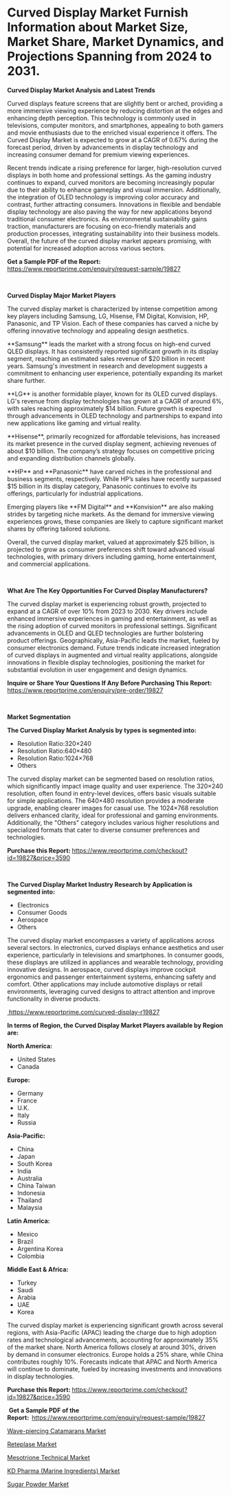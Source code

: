 <p><h1>Curved Display Market Furnish Information about Market Size, Market Share, Market Dynamics, and Projections Spanning from 2024 to 2031.</h1></p><p><strong>Curved Display Market Analysis and Latest Trends</strong></p>
<p><p>Curved displays feature screens that are slightly bent or arched, providing a more immersive viewing experience by reducing distortion at the edges and enhancing depth perception. This technology is commonly used in televisions, computer monitors, and smartphones, appealing to both gamers and movie enthusiasts due to the enriched visual experience it offers. The Curved Display Market is expected to grow at a CAGR of 0.67% during the forecast period, driven by advancements in display technology and increasing consumer demand for premium viewing experiences.</p><p>Recent trends indicate a rising preference for larger, high-resolution curved displays in both home and professional settings. As the gaming industry continues to expand, curved monitors are becoming increasingly popular due to their ability to enhance gameplay and visual immersion. Additionally, the integration of OLED technology is improving color accuracy and contrast, further attracting consumers. Innovations in flexible and bendable display technology are also paving the way for new applications beyond traditional consumer electronics. As environmental sustainability gains traction, manufacturers are focusing on eco-friendly materials and production processes, integrating sustainability into their business models. Overall, the future of the curved display market appears promising, with potential for increased adoption across various sectors.</p></p>
<p><strong>Get a Sample PDF of the Report:&nbsp;</strong> <a href="https://www.reportprime.com/enquiry/request-sample/19827?utm_campaign=1512&utm_medium=2&utm_source=Github&utm_content=ia&utm_term=02122024&utm_id=curved-display">https://www.reportprime.com/enquiry/request-sample/19827</a></p>
<p>&nbsp;</p>
<p><strong>Curved Display Major Market Players</strong></p>
<p><p>The curved display market is characterized by intense competition among key players including Samsung, LG, Hisense, FM Digital, Konvision, HP, Panasonic, and TP Vision. Each of these companies has carved a niche by offering innovative technology and appealing design aesthetics.</p><p>**Samsung** leads the market with a strong focus on high-end curved QLED displays. It has consistently reported significant growth in its display segment, reaching an estimated sales revenue of $20 billion in recent years. Samsung's investment in research and development suggests a commitment to enhancing user experience, potentially expanding its market share further.</p><p>**LG** is another formidable player, known for its OLED curved displays. LG's revenue from display technologies has grown at a CAGR of around 6%, with sales reaching approximately $14 billion. Future growth is expected through advancements in OLED technology and partnerships to expand into new applications like gaming and virtual reality.</p><p>**Hisense**, primarily recognized for affordable televisions, has increased its market presence in the curved display segment, achieving revenues of about $10 billion. The company’s strategy focuses on competitive pricing and expanding distribution channels globally.</p><p>**HP** and **Panasonic** have carved niches in the professional and business segments, respectively. While HP’s sales have recently surpassed $15 billion in its display category, Panasonic continues to evolve its offerings, particularly for industrial applications.</p><p>Emerging players like **FM Digital** and **Konvision** are also making strides by targeting niche markets. As the demand for immersive viewing experiences grows, these companies are likely to capture significant market shares by offering tailored solutions.</p><p>Overall, the curved display market, valued at approximately $25 billion, is projected to grow as consumer preferences shift toward advanced visual technologies, with primary drivers including gaming, home entertainment, and commercial applications.</p></p>
<p>&nbsp;</p>
<p><strong>What Are The Key Opportunities For Curved Display Manufacturers?</strong></p>
<p><p>The curved display market is experiencing robust growth, projected to expand at a CAGR of over 10% from 2023 to 2030. Key drivers include enhanced immersive experiences in gaming and entertainment, as well as the rising adoption of curved monitors in professional settings. Significant advancements in OLED and QLED technologies are further bolstering product offerings. Geographically, Asia-Pacific leads the market, fueled by consumer electronics demand. Future trends indicate increased integration of curved displays in augmented and virtual reality applications, alongside innovations in flexible display technologies, positioning the market for substantial evolution in user engagement and design dynamics.</p></p>
<p><strong>Inquire or Share Your Questions If Any Before Purchasing This Report:</strong> <a href="https://www.reportprime.com/enquiry/pre-order/19827?utm_campaign=1512&utm_medium=2&utm_source=Github&utm_content=ia&utm_term=02122024&utm_id=curved-display">https://www.reportprime.com/enquiry/pre-order/19827</a></p>
<p>&nbsp;</p>
<p><strong>Market Segmentation</strong></p>
<p><strong>The Curved Display Market Analysis by types is segmented into:</strong></p>
<p><ul><li>Resolution Ratio:320×240</li><li>Resolution Ratio:640×480</li><li>Resolution Ratio:1024×768</li><li>Others</li></ul></p>
<p><p>The curved display market can be segmented based on resolution ratios, which significantly impact image quality and user experience. The 320×240 resolution, often found in entry-level devices, offers basic visuals suitable for simple applications. The 640×480 resolution provides a moderate upgrade, enabling clearer images for casual use. The 1024×768 resolution delivers enhanced clarity, ideal for professional and gaming environments. Additionally, the "Others" category includes various higher resolutions and specialized formats that cater to diverse consumer preferences and technologies.</p></p>
<p><strong>Purchase this Report:&nbsp;</strong><a href="https://www.reportprime.com/checkout?id=19827&price=3590&utm_campaign=1512&utm_medium=2&utm_source=Github&utm_content=ia&utm_term=02122024&utm_id=curved-display">https://www.reportprime.com/checkout?id=19827&price=3590</a></p>
<p>&nbsp;</p>
<p><strong>The Curved Display Market Industry Research by Application is segmented into:</strong></p>
<p><ul><li>Electronics</li><li>Consumer Goods</li><li>Aerospace</li><li>Others</li></ul></p>
<p><p>The curved display market encompasses a variety of applications across several sectors. In electronics, curved displays enhance aesthetics and user experience, particularly in televisions and smartphones. In consumer goods, these displays are utilized in appliances and wearable technology, providing innovative designs. In aerospace, curved displays improve cockpit ergonomics and passenger entertainment systems, enhancing safety and comfort. Other applications may include automotive displays or retail environments, leveraging curved designs to attract attention and improve functionality in diverse products.</p></p>
<p><a href="https://www.reportprime.com/curved-display-r19827?utm_campaign=1512&utm_medium=2&utm_source=Github&utm_content=ia&utm_term=02122024&utm_id=curved-display">&nbsp;https://www.reportprime.com/curved-display-r19827</a></p>
<p><strong>In terms of Region, the Curved Display Market Players available by Region are:</strong></p>
<p>
    <p> <strong> North America: </strong>
        <ul>
            <li>United States</li>
            <li>Canada</li>
        </ul>
        </p> 
    <p> <strong> Europe: </strong>
        <ul>
            <li>Germany</li>
            <li>France</li>
            <li>U.K.</li>
            <li>Italy</li>
            <li>Russia</li>
        </ul>
        </p> 
    <p> <strong> Asia-Pacific: </strong>
        <ul>
            <li>China</li>
            <li>Japan</li>
            <li>South Korea</li>
            <li>India</li>
            <li>Australia</li>
            <li>China Taiwan</li>
            <li>Indonesia</li>
            <li>Thailand</li>
            <li>Malaysia</li>
        </ul>
        </p> 
    <p> <strong> Latin America: </strong>
        <ul>
            <li>Mexico</li>
            <li>Brazil</li>
            <li>Argentina Korea</li>
            <li>Colombia</li>
        </ul>
        </p> 
    <p> <strong> Middle East & Africa: </strong>
        <ul>
            <li>Turkey</li>
            <li>Saudi</li>
            <li>Arabia</li>
            <li>UAE</li>
            <li>Korea</li>
        </ul>
    </p>
    </p>
<p><p>The curved display market is experiencing significant growth across several regions, with Asia-Pacific (APAC) leading the charge due to high adoption rates and technological advancements, accounting for approximately 35% of the market share. North America follows closely at around 30%, driven by demand in consumer electronics. Europe holds a 25% share, while China contributes roughly 10%. Forecasts indicate that APAC and North America will continue to dominate, fueled by increasing investments and innovations in display technologies.</p></p>
<p><strong>Purchase this Report: </strong><a href="https://www.reportprime.com/checkout?id=19827&price=3590&utm_campaign=1512&utm_medium=2&utm_source=Github&utm_content=ia&utm_term=02122024&utm_id=curved-display">https://www.reportprime.com/checkout?id=19827&price=3590</a></p>
<p>&nbsp;<strong>Get a Sample PDF of the Report:&nbsp;&nbsp;</strong><a href="https://www.reportprime.com/enquiry/request-sample/19827?utm_campaign=1512&utm_medium=2&utm_source=Github&utm_content=ia&utm_term=02122024&utm_id=curved-display">https://www.reportprime.com/enquiry/request-sample/19827</a></p>
<p><strong></strong></p>
<p><p><a href="https://issuu.com/reportprime-2/docs/wave-piercing-catamarans-market-size-2030.pptx?utm_campaign=1512&utm_medium=2&utm_source=Github&utm_content=ia&utm_term=02122024&utm_id=curved-display">Wave-piercing Catamarans Market</a></p><p><a href="https://www.linkedin.com/pulse/reteplase-market-size-segmentation-trends-growth-analysis-xrhke?utm_campaign=1512&utm_medium=2&utm_source=Github&utm_content=ia&utm_term=02122024&utm_id=curved-display">Reteplase Market</a></p><p><a href="https://www.linkedin.com/pulse/based-recent-analysis-mesotrione-technical-market-expected-giiie?utm_campaign=1512&utm_medium=2&utm_source=Github&utm_content=ia&utm_term=02122024&utm_id=curved-display">Mesotrione Technical Market</a></p><p><a href="https://issuu.com/reportprime-2/docs/kd-pharma-marine-ingredients-market-size-2030.pptx?utm_campaign=1512&utm_medium=2&utm_source=Github&utm_content=ia&utm_term=02122024&utm_id=curved-display">KD Pharma (Marine Ingredients) Market</a></p><p><a href="https://www.linkedin.com/pulse/factors-affecting-sugar-powdermarket-growth-rate-92-vt6ve?utm_campaign=1512&utm_medium=2&utm_source=Github&utm_content=ia&utm_term=02122024&utm_id=curved-display">Sugar Powder Market</a></p></p>